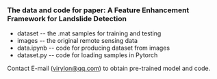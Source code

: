 ### The data and code for paper: A Feature Enhancement Framework for Landslide Detection

* dataset -- the .mat samples for training and testing  
* images -- the original remote sensing data
* data.ipynb -- code for producing dataset from images
* dataset.py -- code for loading samples in Pytorch

Contact E-mail (virylon@qq.com) to obtain pre-trained model and code.
